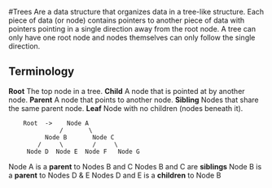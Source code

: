 #Trees
Are a data structure that organizes data in a tree-like structure. Each piece of data (or node) contains pointers to another piece of data with pointers pointing in a single direction away from the root node.
A tree can only have one root node and nodes themselves can only follow the single direction.

## Terminology
**Root** The top node in a tree.
**Child** A node that is pointed at by another node.
**Parent** A node that points to another node.
**Sibling** Nodes that share the same parent node.
**Leaf** Node with no children (nodes beneath it).

        Root  ->    Node A
                  /       \
              Node B       Node C
            /     \        /     \
         Node D  Node E  Node F   Node G

Node A is a **parent** to Nodes B and C
  Nodes B and C are **siblings**
  Node B is a **parent** to Nodes D & E
    Nodes D and E is a **children** to Node B